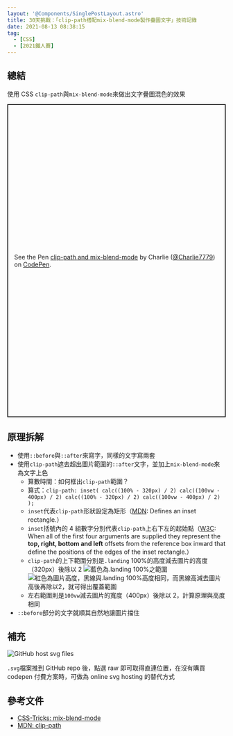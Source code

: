 ```yaml
---
layout: '@Components/SinglePostLayout.astro'
title: 30天挑戰：「clip-path搭配mix-blend-mode製作疊圖文字」技術記錄
date: 2021-08-13 08:38:15
tag:
  - [CSS]
  - [2021鐵人賽]
---
```


## 總結

使用 CSS `clip-path`與`mix-blend-mode`來做出文字疊圖混色的效果

<p class="codepen" data-height="720" data-theme-id="dark" data-default-tab="result" data-slug-hash="BaRbZYq" data-user="Charlie7779" style="height: 720px; box-sizing: border-box; display: flex; align-items: center; justify-content: center; border: 2px solid; margin: 1em 0; padding: 1em;">
  <span>See the Pen <a href="https://codepen.io/Charlie7779/pen/BaRbZYq">
  clip-path and mix-blend-mode</a> by Charlie (<a href="https://codepen.io/Charlie7779">@Charlie7779</a>)
  on <a href="https://codepen.io">CodePen</a>.</span>
</p>
<script async src="https://cpwebassets.codepen.io/assets/embed/ei.js"></script>

## 原理拆解

- 使用`::before`與`::after`來寫字，同樣的文字寫兩套
- 使用`clip-path`遮去超出圖片範圍的`::after`文字，並加上`mix-blend-mode`來為文字上色
  - 算數時間：如何框出`clip-path`範圍？
  - 算式：`clip-path: inset( calc((100% - 320px) / 2) calc((100vw - 400px) / 2) calc((100% - 320px) / 2) calc((100vw - 400px) / 2) );`
  - `inset`代表`clip-path`形狀設定為矩形（[MDN](https://developer.mozilla.org/en-US/docs/Web/CSS/clip-path#values): Defines an inset rectangle.）
  - `inset`括號內的 4 組數字分別代表`clip-path`上右下左的起始點（[W3C](https://drafts.csswg.org/css-shapes-1/#supported-basic-shapes): When all of the first four arguments are supplied they represent the **top, right, bottom and left** offsets from the reference box inward that define the positions of the edges of the inset rectangle.）
  - `clip-path`的上下範圍分別是`.landing` 100%的高度減去圖片的高度（320px）後除以 2
    ![藍色為.landing 100%之範圍](/2021/ithome2021-5-clip-path-mix-blend-mode/calc-1.jpg)
    ![紅色為圖片高度，黑線與.landing 100%高度相同，而黑線高減去圖片高後再除以2，就可得出覆蓋範圍](/2021/ithome2021-5-clip-path-mix-blend-mode/calc-2.jpg)
  - 左右範圍則是`100vw`減去圖片的寬度（400px）後除以 2，計算原理與高度相同
- `::before`部分的文字就順其自然地讓圖片擋住

## 補充

![GitHub host svg files](/2021/ithome2021-5-clip-path-mix-blend-mode/github-host-svg.png)

`.svg`檔案推到 GitHub repo 後，點選 raw 即可取得直連位置，在沒有購買 codepen 付費方案時，可做為 online svg hosting 的替代方式

## 參考文件

- [CSS-Tricks: mix-blend-mode](https://css-tricks.com/almanac/properties/m/mix-blend-mode/)
- [MDN: clip-path](https://developer.mozilla.org/en-US/docs/Web/CSS/clip-path)
